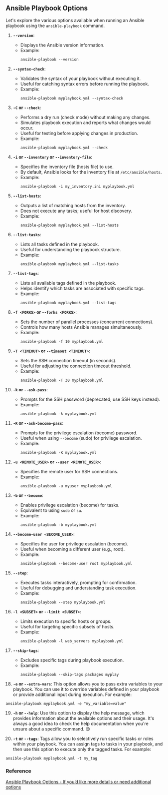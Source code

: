 ## Ansible Playbook Options


Let's explore the various options available when running an Ansible playbook using the `ansible-playbook` command.


1. **`--version`**:
   - Displays the Ansible version information.
   - Example:
     ```
     ansible-playbook --version
     ```

2. **`--syntax-check`**:
   - Validates the syntax of your playbook without executing it.
   - Useful for catching syntax errors before running the playbook.
   - Example:
     ```
     ansible-playbook myplaybook.yml --syntax-check
     ```

3. **`-C` or `--check`**:
   - Performs a dry run (check mode) without making any changes.
   - Simulates playbook execution and reports what changes would occur.
   - Useful for testing before applying changes in production.
   - Example:
     ```
     ansible-playbook myplaybook.yml --check
     ```

4. **`-i` or `--inventory` or `--inventory-file`**:
   - Specifies the inventory file (hosts file) to use.
   - By default, Ansible looks for the inventory file at `/etc/ansible/hosts`.
   - Example:
     ```
     ansible-playbook -i my_inventory.ini myplaybook.yml
     ```

5. **`--list-hosts`**:
   - Outputs a list of matching hosts from the inventory.
   - Does not execute any tasks; useful for host discovery.
   - Example:
     ```
     ansible-playbook myplaybook.yml --list-hosts
     ```

6. **`--list-tasks`**:
   - Lists all tasks defined in the playbook.
   - Useful for understanding the playbook structure.
   - Example:
     ```
     ansible-playbook myplaybook.yml --list-tasks
     ```

7. **`--list-tags`**:
   - Lists all available tags defined in the playbook.
   - Helps identify which tasks are associated with specific tags.
   - Example:
     ```
     ansible-playbook myplaybook.yml --list-tags
     ```

8. **`-f <FORKS>` or `--forks <FORKS>`**:
   - Sets the number of parallel processes (concurrent connections).
   - Controls how many hosts Ansible manages simultaneously.
   - Example:
     ```
     ansible-playbook -f 10 myplaybook.yml
     ```

9. **`-T <TIMEOUT>` or `--timeout <TIMEOUT>`**:
   - Sets the SSH connection timeout (in seconds).
   - Useful for adjusting the connection timeout threshold.
   - Example:
     ```
     ansible-playbook -T 30 myplaybook.yml
     ```

10. **`-k` or `--ask-pass`**:
    - Prompts for the SSH password (deprecated; use SSH keys instead).
    - Example:
      ```
      ansible-playbook -k myplaybook.yml
      ```

11. **`-K` or `--ask-become-pass`**:
    - Prompts for the privilege escalation (become) password.
    - Useful when using `--become` (sudo) for privilege escalation.
    - Example:
      ```
      ansible-playbook -K myplaybook.yml
      ```

12. **`-u <REMOTE_USER>` or `--user <REMOTE_USER>`**:
    - Specifies the remote user for SSH connections.
    - Example:
      ```
      ansible-playbook -u myuser myplaybook.yml
      ```

13. **`-b` or `--become`**:
    - Enables privilege escalation (become) for tasks.
    - Equivalent to using `sudo` or `su`.
    - Example:
      ```
      ansible-playbook -b myplaybook.yml
      ```

14. **`--become-user <BECOME_USER>`**:
    - Specifies the user for privilege escalation (become).
    - Useful when becoming a different user (e.g., root).
    - Example:
      ```
      ansible-playbook --become-user root myplaybook.yml
      ```

15. **`--step`**:
    - Executes tasks interactively, prompting for confirmation.
    - Useful for debugging and understanding task execution.
    - Example:
      ```
      ansible-playbook --step myplaybook.yml
      ```

16. **`-l <SUBSET>` or `--limit <SUBSET>`**:
    - Limits execution to specific hosts or groups.
    - Useful for targeting specific subsets of hosts.
    - Example:
      ```
      ansible-playbook -l web_servers myplaybook.yml
      ```

17. **`--skip-tags`**:
    - Excludes specific tags during playbook execution.
    - Example:
      ```
      ansible-playbook --skip-tags packages myplay

18. **`-e` or `--extra-vars`**: This option allows you to pass extra variables to your playbook. You can use it to override variables defined in your playbook or provide additional input during execution. For example:
   ```
   ansible-playbook myplaybook.yml -e "my_variable=value"
   ```

19. **`-h` or `--help`**: Use this option to display the help message, which provides information about the available options and their usage. It's always a good idea to check the help documentation when you're unsure about a specific command. 😊

20. **`-t` or `--tags`**: Tags allow you to selectively run specific tasks or roles within your playbook. You can assign tags to tasks in your playbook, and then use this option to execute only the tagged tasks. For example:
   ```
   ansible-playbook myplaybook.yml -t my_tag
   ```



### Reference 
[Ansible Playbook Options - If you’d like more details or need additional options](https://docs.ansible.com/ansible/latest/cli/ansible-playbook.html#ansible-playbook)